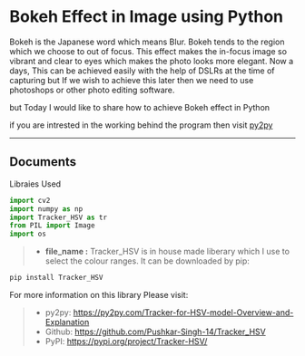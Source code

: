 Bokeh Effect in Image using Python
===================


Bokeh is the Japanese word which means Blur. Bokeh tends to the region which we choose to out of focus. This effect makes the in-focus image so vibrant and clear to eyes which makes the photo looks more elegant. Now a days, This can be achieved easily with the help of DSLRs at the time of capturing but If we wish to achieve this later then we need to use photoshops or other photo editing software.

but Today I would like to share how to achieve Bokeh effect in Python

if you are intrested in the working behind the program then visit [py2py](https://py2py.com/bokeh-effect-in-image-using-python/)

----------


Documents
-------------

Libraies Used


```python
import cv2
import numpy as np
import Tracker_HSV as tr
from PIL import Image
import os

```

> - **file_name :** Tracker_HSV is in house made liberary which I use to select the colour ranges. It can be downloaded by pip:

```python
pip install Tracker_HSV
```
For more information on this library Please visit:

> - py2py: https://py2py.com/Tracker-for-HSV-model-Overview-and-Explanation
> - Github: https://github.com/Pushkar-Singh-14/Tracker_HSV
> - PyPI: https://pypi.org/project/Tracker-HSV/




